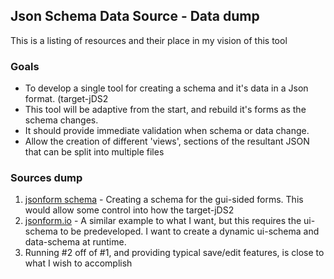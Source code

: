 ## Json Schema Data Source - Data dump
This is a listing of resources and their place in my vision of this tool

### Goals
- To develop a single tool for creating a schema and it's data in a Json format. (target-jDS2
- This tool will be adaptive from the start, and rebuild it's forms as the schema changes.
- It should provide immediate validation when schema or data change.
- Allow the creation of different 'views', sections of the resultant JSON that can be split into multiple files


### Sources dump

1. [jsonform schema](https://github.com/jsonform/jsonform/issues/298) - Creating a schema for the gui-sided forms.
  This would allow some control into how the target-jDS2
2. [jsonform.io](https://jsonforms.io/docs/what-is-jsonforms) - A similar example to what I want, but this requires the ui-schema to be predeveloped.
  I want to create a dynamic ui-schema and data-schema at runtime.
3. Running #2 off of #1, and providing typical save/edit features, is close to what I wish to accomplish
